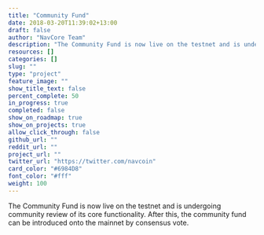```yaml
---
title: "Community Fund"
date: 2018-03-20T11:39:02+13:00
draft: false
author: "NavCore Team"
description: "The Community Fund is now live on the testnet and is undergoing community review of its core functionality. After this, the community fund can be introduced onto the mainnet by consensus vote."
resources: []
categories: []
slug: ""
type: "project"
feature_image: ""
show_title_text: false
percent_complete: 50
in_progress: true
completed: false
show_on_roadmap: true
show_on_projects: true
allow_click_through: false
github_url: ""
reddit_url: ""
project_url: ""
twitter_url: "https://twitter.com/navcoin"
card_color: "#6984D8"
font_color: "#fff"
weight: 100
---
```


The Community Fund is now live on the testnet and is undergoing community review of its core functionality. After this, the community fund can be introduced onto the mainnet by consensus vote.
<!--more-->

